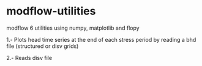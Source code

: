 # modflow-utilities
modflow 6 utilities using numpy, matplotlib and flopy

1.- Plots head time series at the end of each stress period by reading a bhd file (structured or disv grids) 

2.- Reads disv file

